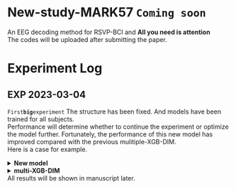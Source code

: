 # New-study-MARK57 `Coming soon`
An EEG decoding method for RSVP-BCI and **All you need is attention** <br>
The codes will be uploaded after submitting the paper.
# Experiment Log
## EXP 2023-03-04 
`First`**`big`**`experiment`
The structure has been fixed. And models have been trained for all subjects.<br> Performance will determine whether to continue the experiment or optimize the model further. Fortunately, the performance of this new model has improved compared with the previous mulitiple-XGB-DIM. <br>
Here is a case for example.<br>
<details><summary><b>New model</b></summary>
![Image text](https://github.com/bowenliee/New-study-MARK57/blob/main/example/sub5.png)
</details>
<details><summary><b>multi-XGB-DIM</b></summary>
![Image text](https://github.com/bowenliee/New-study-MARK57/blob/main/example/sub5_comparison.png)
</details>
All results will be shown in manuscript later.

